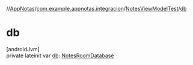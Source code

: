 //[AppNotas](../../../index.md)/[com.example.appnotas.integracion](../index.md)/[NotesViewModelTest](index.md)/[db](db.md)

# db

[androidJvm]\
private lateinit var [db](db.md): [NotesRoomDatabase](../../com.example.appnotas.database/-notes-room-database/index.md)
